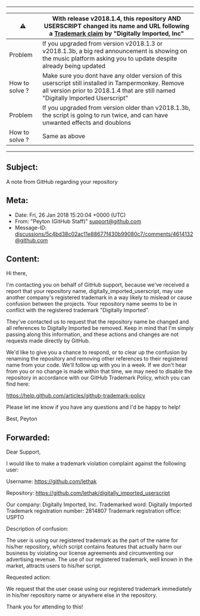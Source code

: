 - - - 

|:warning:|**With release v2018.1.4, this repository AND USERSCRIPT changed its name and URL following a [Trademark claim](./doc/DigitallyImportedTrademarkClaim.md) by "Digitally Imported, Inc"**|
|---|---|
|Problem|If you upgraded from version v2018.1.3 or v2018.1.3b, a big red announcement is showing on the music platform asking you to update despite already being updated |
|How to solve ?|  Make sure you dont have any older version of this userscript still installed in Tampermonkey. Remove all version prior to 2018.1.4 that are still named "Digitally Imported Userscript" |
|Problem|If you upgraded from version older than v2018.1.3b, the script is going to run twice, and can have unwanted effects and doublons|
|How to solve ?|  Same as above |

- - - 

## Subject:
A note from GitHub regarding your repository

## Meta:
* Date: Fri, 26 Jan 2018 15:20:04 +0000 (UTC)
* From: "Peyton (GitHub Staff)" <support@github.com>
* Message-ID: <discussions/5c4bd38c02ac11e88677f430b99080c7/comments/4614132@github.com>

## Content:
Hi there,

I'm contacting you on behalf of GitHub support, because we've received a report that your repository name, digitally_imported_userscript, may use another company's registered trademark in a way likely to mislead or cause confusion between the projects. Your repository name seems to be in conflict with the registered trademark "Digitally Imported".

They've contacted us to request that the repository name be changed and all references to Digitally Imported be removed. Keep in mind that I'm simply passing along this information, and these actions and changes are not requests made directly by GitHub.

We'd like to give you a chance to respond, or to clear up the confusion by renaming the repository and removing other references to their registered name from your code. We'll follow up with you in a week. If we don't hear from you or no change is made within that time, we may need to disable the repository in accordance with our GitHub Trademark Policy, which you can find here:

https://help.github.com/articles/github-trademark-policy

Please let me know if you have any questions and I'd be happy to help!

Best, 
Peyton


## Forwarded:
Dear Support,

I would like to make a trademark violation complaint against the following user:

Username: https://github.com/lethak

Repository: https://github.com/lethak/digitally_imported_userscript

Our company: Digitally Imported, Inc.
Trademarked word: Digitally Imported
Trademark registration number: 2814807
Trademark registration office: USPTO

Description of confusion:

The user is using our registered trademark as the part of the name for his/her repository, which script contains features that actually harm our business by violating our license agreements and circumventing our advertising revenue. The use of our registered trademark, well known in the market, attracts users to his/her script.

Requested action:

We request that the user cease using our registered trademark immediately in his/her repository name or anywhere else in the repository.

Thank you for attending to this!
